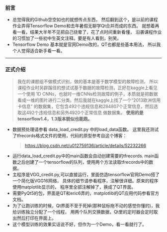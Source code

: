 ### 前言
*  总觉得我的Github空空如也的就想传点东西，
   然后翻到这个，是以前的课程作业弄得Tensorflow Demo和去年暑假无聊学Qt合并而成的东西。
   就想着再看一看，结果大半年不见把自己绕晕了，花了点时间重新看懂，
   沿袭课程作业的习惯加了一些初中生英文注释。要是有人看到，别笑。
* Tensorflow Demo 基本就是官网Demo改的，QT也都是些基本用法，
   所以我个人觉得适合新手看一看。
___
### 正式介绍
> 我在的课题组不做模式识别，做的基本是基于数学模型的故障检测，
所以课程作业时另辟蹊径的想试试基于数据的故障检测，正好在kaggle上看见一个使用
1D CNNs，也就时一维CNNs检测故障的例子，本质就是把数据看成一维的图片进行二分类。然后我就在kaggle上找了一个“2013欧洲信用卡信息”
的数据集，它包含492个违规信息和284807个正常信息，然后选取这492个违规信息和另外4920个正常信息
做数据集。
**使用的是tensorflow1.4，1.3版本貌似也能跑。**
 * 数据预处理请参看 data_load_credit.py 中的load_data函数。
   这里我还测试了tfrecords格式文件的使用，代码的原型参考自这个博客：
   > https://blog.csdn.net/u012759136/article/details/52232266
 * 运行data_load_credit.py中的main函数会自动创建需要的tfrecords.
   main函数之后创建了一个tensorflow的队列，使用两个方法读取tfrecords中的数据。
 * 主程序是VGG_credit.py,可以直接运行，里面仿造tensorflow官网Demo搭了一个简化版VGG16网络，
   具体的细节请参看程序，注解很详细。原来的程序使用matplotlib显示的，
   程序里全部注解掉了，换成了QT界面。
 * 需要PyQt5的包，界面是QT和eric6弄的，matplotlib的QT应用代码参看官方文档。
 * 为了让跑训练的时候，Qt界面不至于死掉(那种鼠标拖不动的感觉你懂的)，我给训练独立分配了一个线程，
   用两个队列交换数据，Qt里的定时器会定时取出然后打印在界面上。
 * 这个模型训练的效果实话说不好，但作为一个Demo，看一看就行了。
